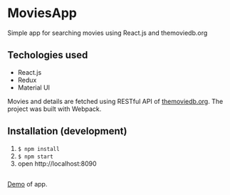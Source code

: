 # MoviesApp

Simple app for searching movies using React.js and themoviedb.org

## Techologies used

* React.js
* Redux
* Material UI

Movies and details are fetched using RESTful API of [themoviedb.org](https://www.themoviedb.org/).
The project was built with Webpack.

## Installation (development)

1. ```$ npm install```
2. ```$ npm start```
3. open http://localhost:8090

## 

[Demo](https://bahkostya.github.io/MoviesApp/public/) of app.
